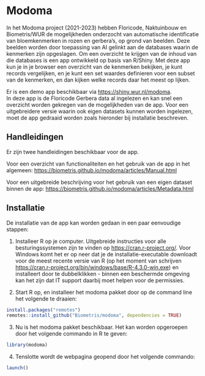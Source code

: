 
<!-- README.md is generated from README.Rmd. Please edit that file -->

# Modoma

In het Modoma project (2021-2023) hebben Floricode, Naktuinbouw en
Biometris/WUR de mogelijkheden onderzocht van automatische identificatie
van bloemkenmerken in rozen en gerbera’s, op grond van beelden. Deze
beelden worden door toepassing van AI gelinkt aan de databases waarin de
kenmerken zijn opgeslagen. Om een overzicht te krijgen van de inhoud van
die databases is een app ontwikkeld op basis van R/Shiny. Met deze app
kun je in je browser een overzicht van de kenmerken bekijken, je kunt
records vergelijken, en je kunt een set waardes definieren voor een
subset van de kenmerken, en dan kijken welke records daar het meest op
lijken.

Er is een demo app beschikbaar via <https://shiny.wur.nl/modoma>.  
In deze app is de Floricode Gerbera data al ingelezen en kan snel een
overzicht worden gekregen van de mogelijkheden van de app. Voor een
uitgebreidere versie waarin ook eigen datasets kunnen worden ingelezen,
moet de app gedraaid worden zoals hieronder bij installatie beschreven.

## Handleidingen

Er zijn twee handleidingen beschikbaar voor de app.

Voor een overzicht van functionaliteiten en het gebruik van de app in
het algemeen: <https://biometris.github.io/modoma/articles/Manual.html>

Voor een uitgebreide beschrijving voor het gebruik van een eigen dataset
binnen de app:
<https://biometris.github.io/modoma/articles/Metadata.html>

## Installatie

De installatie van de app kan worden gedaan in een paar eenvoudige
stappen:

1)  Installeer R op je computer. Uitgebreide instructies voor alle
    besturingssystemen zijn te vinden op <https://cran.r-project.org/>.
    Voor Windows komt het er op neer dat je de installatie-executable
    downloadt voor de meest recente versie van R (op het moment van
    schrijven
    <https://cran.r-project.org/bin/windows/base/R-4.3.0-win.exe>) en
    installeert door te dubbelklikken - binnen een beschermde omgeving
    kan het zijn dat IT support daarbij moet helpen voor de permissies.

2)  Start R op, en installeer het modoma pakket door op de command line
    het volgende te draaien:

``` r
install.packages("remotes")
remotes::install_github("Biometris/modoma", dependencies = TRUE)
```

3)  Nu is het modoma pakket beschikbaar. Het kan worden opgeroepen door
    het volgende commando in R te geven:

``` r
library(modoma)
```

4)  Tenslotte wordt de webpagina geopend door het volgende commando:

``` r
launch()
```
